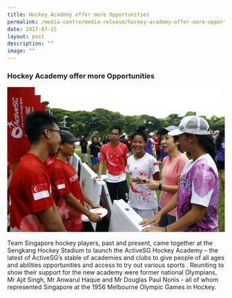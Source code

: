 ```yaml
---
title: Hockey Academy offer more Opportunities
permalink: /media-centre/media-release/hockey-academy-offer-more-opportunities/
date: 2017-07-15
layout: post
description: ""
image: ""
---
```

### **Hockey Academy offer more Opportunities**

![](/images/Media%20Centre/Media%20Release/2017/July/Min%20Grace%20Fu%20speaking%20with%20members%20of%20the%20Ultimate%20Players%20Association%20Singapore.jpeg)

Team Singapore hockey players, past and present, came together at the Sengkang Hockey Stadium to launch the ActiveSG Hockey Academy – the latest of ActiveSG’s stable of academies and clubs to give people of all ages and abilities opportunities and access to try out various sports . Reuniting to show their support for the new academy were former national Olympians, Mr Ajit Singh, Mr Anwarul Haque and Mr Douglas Paul Nonis - all of whom represented Singapore at the 1956 Melbourne Olympic Games in Hockey.